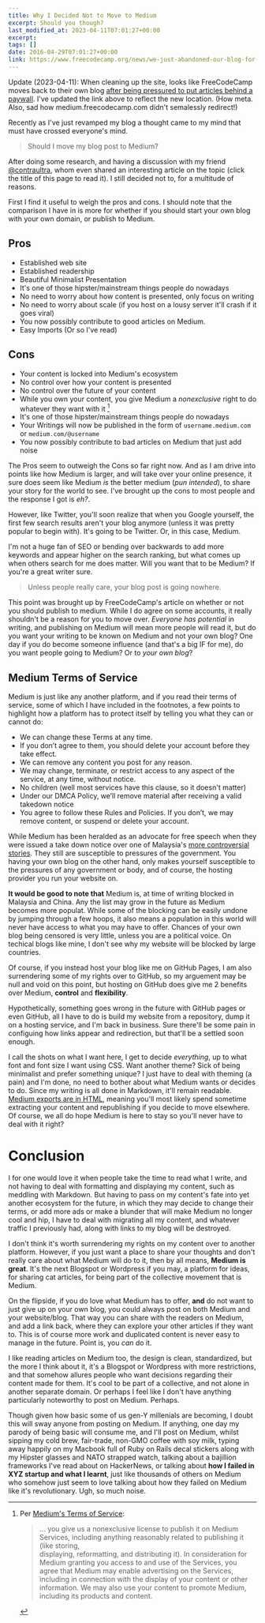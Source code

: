 ```yaml
---
title: Why I Decided Not to Move to Medium
excerpt: Should you though? 
last_modified_at: 2023-04-11T07:01:27+00:00
excerpt:
tags: []
date: 2016-04-29T07:01:27+00:00
link: https://www.freecodecamp.org/news/we-just-abandoned-our-blog-for-medium-you-probably-should-too-33e742a1d49/
---
```


Update (2023-04-11): When cleaning up the site, looks like FreeCodeCamp moves back to their own blog [after being pressured to put articles behind a paywall](https://forum.freecodecamp.org/t/we-just-launched-developer-news-heres-how-you-can-use-it/279929). I've updated the link above to reflect the new location. (How meta. Also, sad how medium.freecodecamp.com didn't semalessly redirect!) 

Recently as I've just revamped my blog a thought came to my mind that must have crossed everyone's mind. 

> Should I move my blog post to Medium?

After doing some research, and having a discussion with my friend [@contraultra](https://twitter.com/contraultra), whom even shared an
interesting article on the topic (click the title of this page to read it). I still decided not to, for
a multitude of reasons.

First I find it useful to weigh the pros and cons. I should note that the comparison I have in is more for whether if you 
should start your own blog with your own domain, or publish to Medium. 

## Pros

+ Established web site
+ Established readership
+ Beautiful Minimalist Presentation
+ It's one of those hipster/mainstream things people do nowadays
+ No need to worry about how content is presented, only focus on writing
+ No need to worry about scale (if you host on a lousy server it'll crash if it goes viral)
+ You now possibly contribute to good articles on Medium.
+ Easy Imports (Or so I've read)

## Cons

- Your content is locked into Medium's ecosystem
- No control over how your content is presented
- No control over the future of your content
- While you own your content, you give Medium a *nonexclusive* right to do whatever they want with it [^1]
- It's one of those hipster/mainstream things people do nowadays
- Your Writings will now be published in the form of `username.medium.com` or `medium.com/@username`
- You now possibly contribute to bad articles on Medium that just add noise


The Pros seem to outweigh the Cons so far right now. And as I am drive into points like how Medium is larger,
and will take over your online presence, it sure does seem like Medium *is* the better medium (*pun intended*),
to share your story for the world to see. I've brought up the cons to most people and the response I got is 
*eh?*.

However, like Twitter, you'll soon realize that when you Google yourself, the first few search results aren't 
your blog anymore (unless it was pretty popular to begin with). It's going to be Twitter. Or, in this case, Medium.

I'm not a huge fan of SEO or bending over backwards to add more keywords and appear higher on the search ranking, but 
what comes up when others search for me does matter. Will you want that to be Medium? If you're a great writer sure. 

> Unless people really care, your blog post is going nowhere.

This point was brought up by FreeCodeCamp's article on whether or not you should publish to medium. While I do agree on
some accounts, it really shouldn't be a reason for you to move over. *Everyone has potential* in writing, and publishing 
on Medium will mean more people will read it, but do you want your writing to be known on Medium and not your own blog? 
One day if you do become someone influence (and that's a big IF for me), do you want people going to Medium? Or to 
*your own blog*? 

## Medium Terms of Service

Medium is just like any another platform, and if you read their terms of service, some of which I have included in the footnotes, a few points to highlight 
how a platform has to protect itself by telling you what they can or cannot do: 

- We can change these Terms at any time.
- If you don’t agree to them, you should delete your account before they take effect.
- We can remove any content you post for any reason. 
- We may change, terminate, or restrict access to any aspect of the service, at any time, without notice.
- No children (well most services have this clause, so it doesn't matter)
- Under our DMCA Policy, we’ll remove material after receiving a valid takedown notice
- You agree to follow these Rules and Policies. If you don’t, we may remove content, or suspend or delete your account.

While Medium has been heralded as an advocate for free speech when they were issued a take down notice over one of Malaysia's [more controversial
stories](https://medium.com/medium-legal/the-post-stays-up-d222e34cb7e7). They still are susceptible to pressures of the government. You having 
your own blog on the other hand, only makes yourself susceptible to the pressures of any government or body, and of course, the hosting provider 
you run your website on. 

**It would be good to note that** Medium is, at time of writing blocked in Malaysia and China. Any the list may grow in the future as Medium becomes more 
populat. While some of the blocking can be easily undone by jumping through a few hoops, it also means a population in this world will never have access 
to what you may have to offer. Chances of your own blog being censored is very little, unless you are a political voice. On techical blogs like mine, 
I don't see why my website will be blocked by large countries.

Of course, if you instead host your blog like me on GitHub Pages, I am also surrendering some of my rights over to GitHub, so my arguement may be null
and void on this point, but hosting on GitHub does give me 2 benefits over Medium, **control** and **flexibility**.

Hypothetically, something goes wrong in the future with GitHub pages or even GitHub, all I have to do is build my website from a repository, dump it on 
a hosting service, and I'm back in business. Sure there'll be some pain in configuing how links appear and redirection, but that'll be a settled soon enough.

I call the shots on what I want here, I get to decide *everything*, up to what font and font size I want using CSS. Want another theme? Sick of being 
minimalist and prefer something unique? I just have to deal with theming (a pain) and I'm done, no need to bother about what Medium wants or decides to do. 
Since my writing is all done in Markdown, it'll remain readable. [Medium exports are in HTML](https://www.quora.com/Does-Medium-let-blog-owners-export-their-content-easily), 
meaning you'll most likely spend sometime extracting your content and republishing if you decide to move elsewhere. Of course, we all do hope Medium is here to stay so you'll 
never have to deal with it right?

# Conclusion

I for one would love it when people take the time to read what I write, and not having to deal with formatting and displaying my 
content, such as meddling with Markdown. But having to pass on my content's fate into yet another ecosystem for the future, in which
they may decide to change their terms, or add more ads or make a blunder that will make Medium no longer cool and hip, I have to deal with
migrating all my content, and whatever traffic I previously had, along with links to my blog will be destroyed. 

I don't think it's worth surrendering my rights on my content over to another platform. However, if you just want a place to share your thoughts 
and don't really care about what Medium will do to it, then by all means, **Medium is great**. It's the next Blogspot or Wordpress if you may, a
platform for ideas, for sharing cat articles, for being part of the collective movement that is Medium. 

On the flipside, if you do love what Medium has to offer, **and** do not want to just give up on your own blog, you could always post on both
Medium and your website/blog. That way you can share with the readers on Medium, and add a link back, where they can 
explore your other articles if they want to. This is of course more work and duplicated content is never easy to manage in the future. Point is,
you *can* do it.

I like reading articles on Medium too, the design is clean, standardized, but the more I think about it, it's a Blogspot or Wordpress with more
restrictions, and that somehow allures people who want decisions regarding their content made for them. It's cool to be part of a collective, and not 
alone in another separate domain. Or perhaps I feel like I don't have anything particularly noteworthy to post on Medium. Perhaps.

Though given how basic some of us gen-Y millenials are becoming, I doubt this will sway anyone from posting on Medium. If anything, one day my parody
of being basic will consume me, and I'll post on Medium, whilst sipping my cold brew, fair-trade, non-GMO coffee with soy milk, typing away happily on
my Macbook full of Ruby on Rails decal stickers along with my Hipster glasses and NATO strapped watch, talking about a bajillion frameworks I've read about
on HackerNews, or talking about **how I failed in XYZ startup and what I learnt**, just like thousands of others on Medium who somehow just seem to love 
talking about how they failed on Medium like it's revolutionary. Ugh, so much noise. 

[^1]: Per [Medium's Terms of Service](https://medium.com/policy/medium-terms-of-service-9db0094a1e0f):

    > ... you give us a nonexclusive license to publish it on Medium Services, 
          including anything reasonably related to publishing it (like storing,  
          displaying, reformatting, and distributing it). In consideration for Medium 
          granting you access to and use of the Services, you agree that Medium may enable 
          advertising on the Services, including in connection with the display of your content 
          or other information. We may also use your content to promote Medium, including its products and content. 